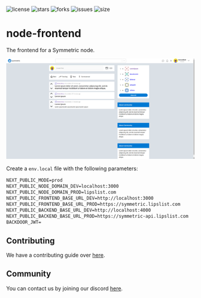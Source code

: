 ![license](https://img.shields.io/github/license/symmetric-project/node-frontend)
![stars](https://img.shields.io/github/stars/symmetric-project/node-frontend)
![forks](https://img.shields.io/github/forks/symmetric-project/node-frontend)
![issues](https://img.shields.io/github/issues/symmetric-project/node-frontend)
![size](https://img.shields.io/github/repo-size/symmetric-project/node-frontend)
# node-frontend
The frontend for a Symmetric node.

![Preview](https://github.com/symmetric-project/node-frontend/blob/main/preview_v0.0.1.png)

Create a `env.local` file with the following parameters:
```
NEXT_PUBLIC_MODE=prod
NEXT_PUBLIC_NODE_DOMAIN_DEV=localhost:3000
NEXT_PUBLIC_NODE_DOMAIN_PROD=lipslist.com
NEXT_PUBLIC_FRONTEND_BASE_URL_DEV=http://localhost:3000
NEXT_PUBLIC_FRONTEND_BASE_URL_PROD=https://symmetric.lipslist.com
NEXT_PUBLIC_BACKEND_BASE_URL_DEV=http://localhost:4000
NEXT_PUBLIC_BACKEND_BASE_URL_PROD=https://symmetric-api.lipslist.com
BACKDOOR_JWT=
```

## Contributing
We have a contributing guide over [here](CONTRIBUTING.org).

## Community
You can contact us by joining our discord [here](https://discord.com/invite/AkSbP5JF).
